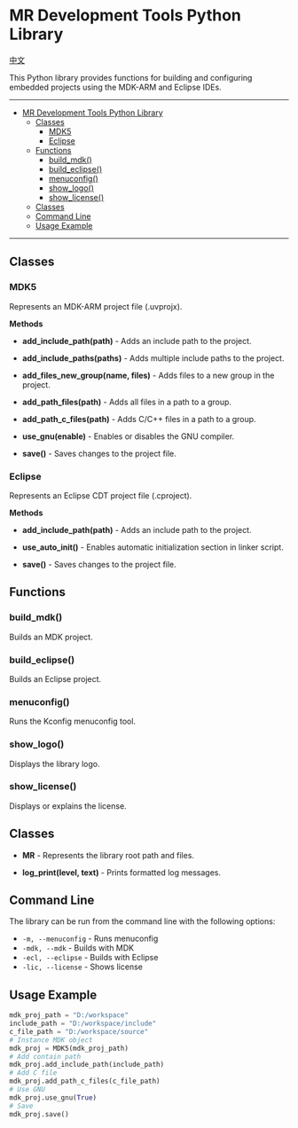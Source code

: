# MR Development Tools Python Library

[中文](build.md)

This Python library provides functions for building and configuring embedded projects using the MDK-ARM and Eclipse IDEs.

 ----------

<!-- TOC -->
* [MR Development Tools Python Library](#mr-development-tools-python-library)
  * [Classes](#classes)
    * [MDK5](#mdk5)
    * [Eclipse](#eclipse)
  * [Functions](#functions)
    * [build_mdk()](#buildmdk)
    * [build_eclipse()](#buildeclipse)
    * [menuconfig()](#menuconfig)
    * [show_logo()](#showlogo)
    * [show_license()](#showlicense)
  * [Classes](#classes-1)
  * [Command Line](#command-line)
  * [Usage Example](#usage-example)
<!-- TOC -->

 ----------

## Classes

### MDK5

Represents an MDK-ARM project file (.uvprojx).

**Methods**

- **add_include_path(path)** - Adds an include path to the project.

- **add_include_paths(paths)** - Adds multiple include paths to the project.

- **add_files_new_group(name, files)** - Adds files to a new group in the project.

- **add_path_files(path)** - Adds all files in a path to a group.

- **add_path_c_files(path)** - Adds C/C++ files in a path to a group.

- **use_gnu(enable)** - Enables or disables the GNU compiler.

- **save()** - Saves changes to the project file.

### Eclipse

Represents an Eclipse CDT project file (.cproject).

**Methods**

- **add_include_path(path)** - Adds an include path to the project.

- **use_auto_init()** - Enables automatic initialization section in linker script.

- **save()** - Saves changes to the project file.

## Functions

### build_mdk()

Builds an MDK project.

### build_eclipse()

Builds an Eclipse project.

### menuconfig()

Runs the Kconfig menuconfig tool.

### show_logo()

Displays the library logo.

### show_license()

Displays or explains the license.

## Classes

- **MR** - Represents the library root path and files.

- **log_print(level, text)** - Prints formatted log messages.

## Command Line

The library can be run from the command line with the following options:

- `-m, --menuconfig` - Runs menuconfig
- `-mdk, --mdk` - Builds with MDK
- `-ecl, --eclipse` - Builds with Eclipse
- `-lic, --license` - Shows license

## Usage Example

```python
mdk_proj_path = "D:/workspace"
include_path = "D:/workspace/include"
c_file_path = "D:/workspace/source"
# Instance MDK object
mdk_proj = MDK5(mdk_proj_path)
# Add contain path
mdk_proj.add_include_path(include_path)
# Add C file
mdk_proj.add_path_c_files(c_file_path)
# Use GNU
mdk_proj.use_gnu(True)
# Save
mdk_proj.save()
```
